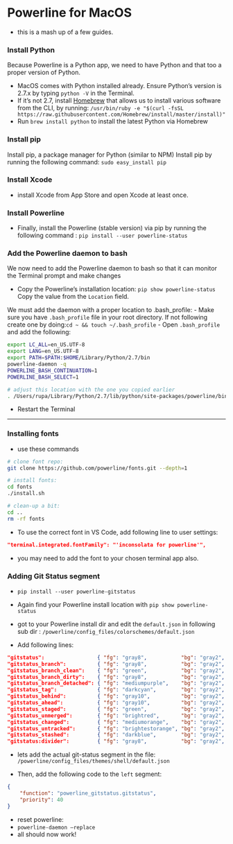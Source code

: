 # Powerline for MacOS


- this is a mash up of a few guides.

###  Install Python 
Because Powerline is a Python app, we need to have Python and that too a proper version of Python.

- MacOS comes with Python installed already. Ensure Python’s version is 2.7.x by typing `python -V` in the Terminal.
- If it’s not 2.7, install  [Homebrew](https://brew.sh/)  that allows us to install various software from the CLI, by running:
`/usr/bin/ruby -e "$(curl -fsSL https://raw.githubusercontent.com/Homebrew/install/master/install)"`
- Run `brew install python`  to install the latest Python via Homebrew

### Install pip
Install pip, a package manager for Python (similar to NPM)
Install pip by running the following command:
`sudo easy_install pip`

### Install Xcode
- install Xcode from App Store and open Xcode at least once.

### Install Powerline
- Finally, install the Powerline (stable version) via pip by running the following command : `pip install --user powerline-status`


### Add the Powerline daemon to bash
We now need to add the Powerline daemon to bash so that it can monitor the Terminal prompt and make changes

- Copy the Powerline’s installation location:
`pip show powerline-status`
Copy the value from the `Location` field.

We must add the daemon with a proper location to .bash_profile:
	- Make sure you have `.bash_profile` file in your root directory. If not following create one by doing:`cd ~ && touch ~/.bash_profile`
	- Open `.bash_profile` and add the following:

```bash
export LC_ALL=en_US.UTF-8
export LANG=en_US.UTF-8
export PATH=$PATH:$HOME/Library/Python/2.7/bin
powerline-daemon -q
POWERLINE_BASH_CONTINUATION=1
POWERLINE_BASH_SELECT=1

# adjust this location with the one you copied earlier
. /Users/rupa/Library/Python/2.7/lib/python/site-packages/powerline/bindings/bash/powerline.sh
```

- Restart the Terminal

----

### Installing fonts
- use these commands
```bash
# clone font repo:
git clone https://github.com/powerline/fonts.git --depth=1

# install fonts:
cd fonts
./install.sh

# clean-up a bit:
cd ..
rm -rf fonts
```

- To use the correct font in VS Code, add following line to user settings:
```json
"terminal.integrated.fontFamily": "'inconsolata for powerline'",
```
- you may need to add the font to your chosen terminal app also.


### Adding Git Status segment

- `pip install --user powerline-gitstatus`

- Again find your Powerline install location with
`pip show powerline-status`

- got to your Powerline install dir and edit the `default.json`  in following sub dir :
`/powerline/config_files/colorschemes/default.json`

- Add following lines:
```json
"gitstatus":                 { "fg": "gray8",           "bg": "gray2", "attrs": [] },
"gitstatus_branch":          { "fg": "gray8",           "bg": "gray2", "attrs": [] },
"gitstatus_branch_clean":    { "fg": "green",           "bg": "gray2", "attrs": [] },
"gitstatus_branch_dirty":    { "fg": "gray8",           "bg": "gray2", "attrs": [] },
"gitstatus_branch_detached": { "fg": "mediumpurple",    "bg": "gray2", "attrs": [] },
"gitstatus_tag":             { "fg": "darkcyan",        "bg": "gray2", "attrs": [] },
"gitstatus_behind":          { "fg": "gray10",          "bg": "gray2", "attrs": [] },
"gitstatus_ahead":           { "fg": "gray10",          "bg": "gray2", "attrs": [] },
"gitstatus_staged":          { "fg": "green",           "bg": "gray2", "attrs": [] },
"gitstatus_unmerged":        { "fg": "brightred",       "bg": "gray2", "attrs": [] },
"gitstatus_changed":         { "fg": "mediumorange",    "bg": "gray2", "attrs": [] },
"gitstatus_untracked":       { "fg": "brightestorange", "bg": "gray2", "attrs": [] },
"gitstatus_stashed":         { "fg": "darkblue",        "bg": "gray2", "attrs": [] },
"gitstatus:divider":         { "fg": "gray8",           "bg": "gray2", "attrs": [] }
```


- lets add the actual git-status segment in the file:
`/powerline/config_files/themes/shell/default.json`

- Then, add the following code to the `left` segment:
```json
{
    "function": "powerline_gitstatus.gitstatus",
    "priority": 40
}
```

- reset powerline:
- `powerline-daemon —replace`
- all should now work!

